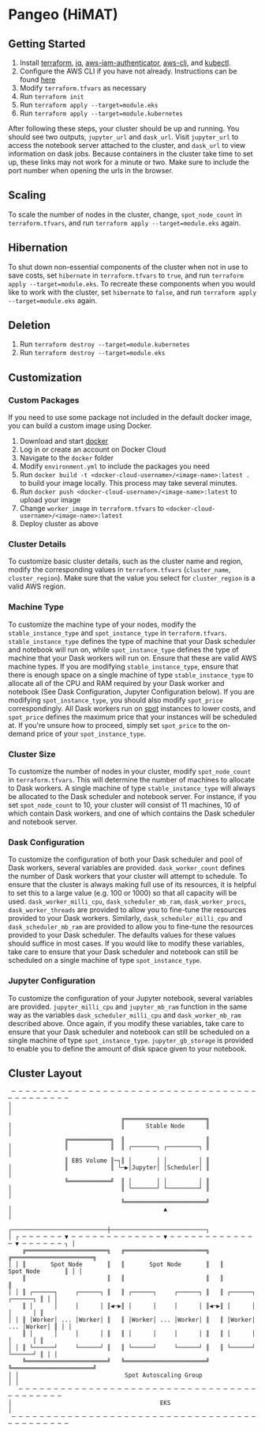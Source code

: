 # Pangeo (HiMAT)

## Getting Started
1. Install [terraform](https://www.terraform.io/downloads.html), [jq](https://stedolan.github.io/jq/), [aws-iam-authenticator](https://docs.aws.amazon.com/eks/latest/userguide/configure-kubectl.html), [aws-cli](https://aws.amazon.com/cli/), and [kubectl](https://kubernetes.io/docs/tasks/tools/install-kubectl/).
2. Configure the AWS CLI if you have not already. Instructions can be found [here](https://docs.aws.amazon.com/cli/latest/userguide/cli-chap-getting-started.html)
3. Modify `terraform.tfvars` as necessary
4. Run `terraform init`
5. Run `terraform apply --target=module.eks`
6. Run `terraform apply --target=module.kubernetes`

After following these steps, your cluster should be up and running. You should see two outputs, `jupyter_url` and `dask_url`. Visit `jupyter_url` to access the notebook server attached to the cluster, and `dask_url` to view information on dask jobs. Because containers in the cluster take time to set up, these links may not work for a minute or two. Make sure to include the port number when opening the urls in the browser.

## Scaling
To scale the number of nodes in the cluster, change, `spot_node_count` in `terraform.tfvars`, and run `terraform apply --target=module.eks` again.

## Hibernation
To shut down non-essential components of the cluster when not in use to save costs, set `hibernate` in `terraform.tfvars` to `true`, and run `terraform apply --target=module.eks`. To recreate these components when you would like to work with the cluster, set `hibernate` to `false`, and run `terraform apply --target=module.eks` again.

## Deletion
1. Run `terraform destroy --target=module.kubernetes`
2. Run `terraform destroy --target=module.eks`

## Customization

### Custom Packages
If you need to use some package not included in the default docker image, you can build a custom image using Docker.
1. Download and start [docker](https://docs.docker.com/install/)
2. Log in or create an account on Docker Cloud
3. Navigate to the `docker` folder
3. Modify `environment.yml` to include the packages you need
4. Run `docker build -t <docker-cloud-username>/<image-name>:latest .` to build your image locally. This process may take several minutes.
5. Run `docker push <docker-cloud-username>/<image-name>:latest` to upload your image
6. Change `worker_image` in `terraform.tfvars` to `<docker-cloud-username>/<image-name>:latest`
7. Deploy cluster as above

### Cluster Details
To customize basic cluster details, such as the cluster name and region, modify the corresponding values in `terraform.tfvars` (`cluster_name`, `cluster_region`). Make sure that the value you select for `cluster_region` is a valid AWS region.

### Machine Type
To customize the machine type of your nodes, modify the `stable_instance_type` and `spot_instance_type` in `terraform.tfvars`. `stable_instance_type` defines the type of machine that your Dask scheduler and notebook will run on, while `spot_instance_type` defines the type of machine that your Dask workers will run on. Ensure that these are valid AWS machine types. If you are modifying `stable_instance_type`, ensure that there is enough space on a single machine of type `stable_instance_type` to allocate all of the CPU and RAM required by your Dask worker and notebook (See Dask Configuration, Jupyter Configuration below). If you are modifying `spot_instance_type`, you should also modify `spot_price` correspondingly. All Dask workers run on [spot](https://aws.amazon.com/ec2/spot/) instances to lower costs, and `spot_price` defines the maximum price that your instances will be scheduled at. If you're unsure how to proceed, simply set `spot_price` to the on-demand price of your `spot_instance_type`.

### Cluster Size
To customize the number of nodes in your cluster, modify `spot_node_count` in `terraform.tfvars`. This will determine the number of machines to allocate to Dask workers. A single machine of type `stable_instance_type` will always be allocated to the Dask scheduler and notebook server. For instance, if you set `spot_node_count` to 10, your cluster will consist of 11 machines, 10 of which contain Dask workers, and one of which contains the Dask scheduler and notebook server.

### Dask Configuration
To customize the configuration of both your Dask scheduler and pool of Dask workers, several variables are provided. `dask_worker_count` defines the number of Dask workers that your cluster will attempt to schedule. To ensure that the cluster is always making full use of its resources, it is helpful to set this to a large value (e.g. 100 or 1000) so that all capacity will be used. `dask_worker_milli_cpu`, `dask_scheduler_mb_ram`, `dask_worker_procs`, `dask_worker_threads` are provided to allow you to fine-tune the resources provided to your Dask workers. Similarly, `dask_scheduler_milli_cpu` and `dask_scheduler_mb_ram` are provided to allow you to fine-tune the resources provided to your Dask scheduler. The defaults values for these values should suffice in most cases. If you would like to modify these variables, take care to ensure that your Dask scheduler and notebook can still be scheduled on a single machine of type `spot_instance_type`.

### Jupyter Configuration
To customize the configuration of your Jupyter notebook, several variables are provided. `jupyter_milli_cpu` and `jupyter_mb_ram` function in the same way as the variables `dask_scheduler_milli_cpu` and `dask_worker_mb_ram` described above. Once again, if you modify these variables, take care to ensure that your Dask scheduler and notebook can still be scheduled on a single machine of type `spot_instance_type`. `jupyter_gb_storage` is provided to enable you to define the amount of disk space given to your notebook.

## Cluster Layout
```
 ─ ─ ─ ─ ─ ─ ─ ─ ─ ─ ─ ─ ─ ─ ─ ─ ─ ─ ─ ─ ─ ─ ─ ─ ─ ─ ─ ─ ─ ─ ─ ─ ─ ─ ─ ─ ─ ─ ─ ─ ─ ─ ─ ─
│                                                                                       │
                                ╔═══════════════════════╗                                
│                               ║      Stable Node      ║                               │
                ╔════════════╗  ║                       ║                                
│               ║            ║  ║ ┌───────┐ ┌─────────┐ ║                               │
                ║ EBS Volume ║─┐║ │       │ │         │ ║                                
│               ║            ║ └─▶│Jupyter│ │Scheduler│ ║                               │
                ╚════════════╝  ║ │       │ │         │ ║                                
│                               ║ └───────┘ └─────────┘ ║                               │
                                ╚═══════════════════════╝                                
│                                           ▲                                           │
                ┌───────────────────────────┼───────────────────────────┐                
│ ┌ ─ ─ ─ ─ ─ ─ ▼ ─ ─ ─ ─ ─ ─ ─ ─ ─ ─ ─ ─ ─ ▼ ─ ─ ─ ─ ─ ─ ─ ─ ─ ─ ─ ─ ─ ▼ ─ ─ ─ ─ ─ ─ ┐ │
    ╔═══════════════════════╗   ╔═══════════════════════╗   ╔═══════════════════════╗    
│ │ ║       Spot Node       ║   ║       Spot Node       ║   ║       Spot Node       ║ │ │
    ║                       ║   ║                       ║   ║                       ║    
│ │ ║ ┌──────┐     ┌──────┐ ║   ║ ┌──────┐     ┌──────┐ ║   ║ ┌──────┐     ┌──────┐ ║ │ │
    ║ │      │     │      │ ║◀─▶║ │      │     │      │ ║◀─▶║ │      │     │      │ ║    
│ │ ║ │Worker│ ... │Worker│ ║   ║ │Worker│ ... │Worker│ ║   ║ │Worker│ ... │Worker│ ║ │ │
    ║ │      │     │      │ ║   ║ │      │     │      │ ║   ║ │      │     │      │ ║    
│ │ ║ └──────┘     └──────┘ ║   ║ └──────┘     └──────┘ ║   ║ └──────┘     └──────┘ ║ │ │
    ╚═══════════════════════╝   ╚═══════════════════════╝   ╚═══════════════════════╝    
│ │                              Spot Autoscaling Group                               │ │
   ─ ─ ─ ─ ─ ─ ─ ─ ─ ─ ─ ─ ─ ─ ─ ─ ─ ─ ─ ─ ─ ─ ─ ─ ─ ─ ─ ─ ─ ─ ─ ─ ─ ─ ─ ─ ─ ─ ─ ─ ─ ─   
│                                          EKS                                          │
 ─ ─ ─ ─ ─ ─ ─ ─ ─ ─ ─ ─ ─ ─ ─ ─ ─ ─ ─ ─ ─ ─ ─ ─ ─ ─ ─ ─ ─ ─ ─ ─ ─ ─ ─ ─ ─ ─ ─ ─ ─ ─ ─ ─
```
